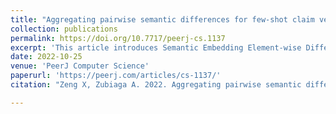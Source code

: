 ```yaml
---
title: "Aggregating pairwise semantic differences for few-shot claim verification"
collection: publications
permalink: https://doi.org/10.7717/peerj-cs.1137
excerpt: 'This article introduces Semantic Embedding Element-wise Difference (SEED), a novel vector-based method to few-shot claim verification that aggregates pairwise semantic differences for claim-evidence pairs. '
date: 2022-10-25
venue: 'PeerJ Computer Science'
paperurl: 'https://peerj.com/articles/cs-1137/'
citation: "Zeng X, Zubiaga A. 2022. Aggregating pairwise semantic differences for few-shot claim verification. PeerJ Computer Science 8:e1137 https://doi.org/10.7717/peerj-cs.1137"

---
```

